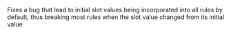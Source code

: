 Fixes a bug that lead to initial slot values being incorporated into all rules by default, thus breaking most rules when the slot value changed from its initial value 
